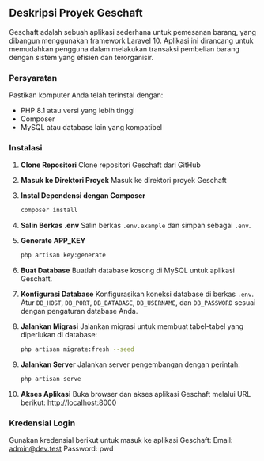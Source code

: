 ## Deskripsi Proyek Geschaft
Geschaft adalah sebuah aplikasi sederhana untuk pemesanan barang, yang dibangun menggunakan framework Laravel 10. Aplikasi ini dirancang untuk memudahkan pengguna dalam melakukan transaksi pembelian barang dengan sistem yang efisien dan terorganisir.

### Persyaratan
Pastikan komputer Anda telah terinstal dengan:
-   PHP 8.1 atau versi yang lebih tinggi
-   Composer
-   MySQL atau database lain yang kompatibel

### Instalasi
1. **Clone Repositori**
    Clone repositori Geschaft dari GitHub

2. **Masuk ke Direktori Proyek**
    Masuk ke direktori proyek Geschaft

3. **Instal Dependensi dengan Composer**
    ```bash
    composer install
    ```

4. **Salin Berkas .env**
    Salin berkas `.env.example` dan simpan sebagai `.env`.

5. **Generate APP_KEY**
    ```bash
    php artisan key:generate
    ```

6. **Buat Database**
    Buatlah database kosong di MySQL untuk aplikasi Geschaft.

7. **Konfigurasi Database**
    Konfigurasikan koneksi database di berkas `.env`. Atur `DB_HOST`, `DB_PORT`, `DB_DATABASE`, `DB_USERNAME`, dan `DB_PASSWORD` sesuai dengan pengaturan database Anda.

8. **Jalankan Migrasi**
    Jalankan migrasi untuk membuat tabel-tabel yang diperlukan di database:
    ```bash
    php artisan migrate:fresh --seed
    ```

9. **Jalankan Server**
    Jalankan server pengembangan dengan perintah:
    ```bash
    php artisan serve
    ```

10. **Akses Aplikasi**
    Buka browser dan akses aplikasi Geschaft melalui URL berikut: [http://localhost:8000](http://localhost:8000)

### Kredensial Login
Gunakan kredensial berikut untuk masuk ke aplikasi Geschaft:
Email: admin@dev.test
Password: pwd

